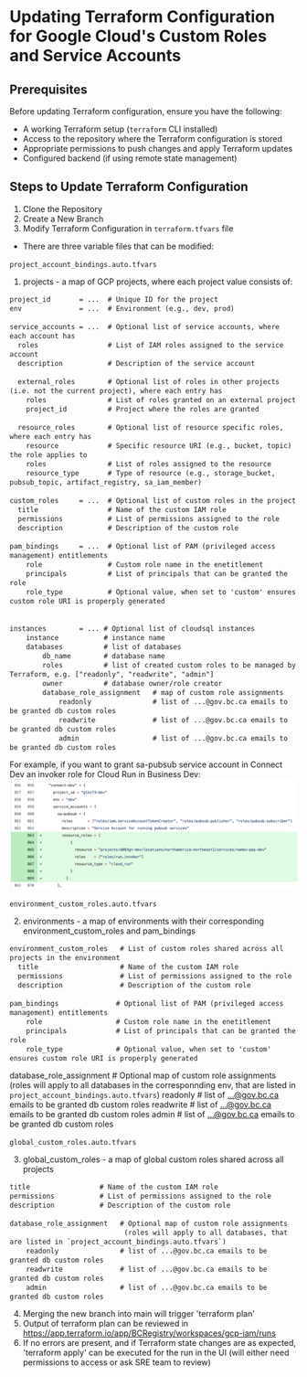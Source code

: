 # Updating Terraform Configuration for Google Cloud's Custom Roles and Service Accounts

## Prerequisites
Before updating Terraform configuration, ensure you have the following:

- A working Terraform setup (`terraform` CLI installed)
- Access to the repository where the Terraform configuration is stored
- Appropriate permissions to push changes and apply Terraform updates
- Configured backend (if using remote state management)

## Steps to Update Terraform Configuration

1. Clone the Repository
2. Create a New Branch
3. Modify Terraform Configuration in `terraform.tfvars` file

- There are three variable files that can be modified:

`project_account_bindings.auto.tfvars`

  1) projects -  a map of GCP projects, where each project value consists of:


    project_id       = ...  # Unique ID for the project
    env              = ...  # Environment (e.g., dev, prod)

    service_accounts = ...  # Optional list of service accounts, where each account has
      roles                 # List of IAM roles assigned to the service account
      description           # Description of the service account

      external_roles        # Optional list of roles in other projects (i.e. not the current project), where each entry has
        roles               # List of roles granted on an external project
        project_id          # Project where the roles are granted

      resource_roles        # Optional list of resource specific roles, where each entry has
        resource            # Specific resource URI (e.g., bucket, topic) the role applies to
        roles               # List of roles assigned to the resource
        resource_type       # Type of resource (e.g., storage_bucket, pubsub_topic, artifact_registry, sa_iam_member)

    custom_roles     = ...  # Optional list of custom roles in the project
      title                 # Name of the custom IAM role
      permissions           # List of permissions assigned to the role
      description           # Description of the custom role

    pam_bindings     = ...  # Optional list of PAM (privileged access management) entitlements
        role                # Custom role name in the enetitlement
        principals          # List of principals that can be granted the role
        role_type           # Optional value, when set to 'custom' ensures custom role URI is properply generated


    instances        = ... # Optional list of cloudsql instances
        instance           # instance name
        databases          # list of databases
            db_name        # database name
            roles          # list of created custom roles to be managed by Terraform, e.g. ["readonly", "readwrite", "admin"]
            owner          # database owner/role creator
            database_role_assignment   # map of custom role assignments
                readonly               # list of ...@gov.bc.ca emails to be granted db custom roles
                readwrite              # list of ...@gov.bc.ca emails to be granted db custom roles
                admin                  # list of ...@gov.bc.ca emails to be granted db custom roles

For example, if you want to grant sa-pubsub service account in Connect Dev an invoker role for Cloud Run in Business Dev:
![invoker-grant](./images/cloud-run-invoker-role.png)

`environment_custom_roles.auto.tfvars`

  2) environments - a map of environments with their corresponding environment_custom_roles and pam_bindings

    environment_custom_roles   # List of custom roles shared across all projects in the environment
      title                    # Name of the custom IAM role
      permissions              # List of permissions assigned to the role
      description              # Description of the custom role

    pam_bindings              # Optional list of PAM (privileged access management) entitlements
        role                  # Custom role name in the enetitlement
        principals            # List of principals that can be granted the role
        role_type             # Optional value, when set to 'custom' ensures custom role URI is properply generated

  database_role_assignment   # Optional map of custom role assignments
                              (roles will apply to all databases in the corresponnding env, that are listed in `project_account_bindings.auto.tfvars`)
      readonly               # list of ...@gov.bc.ca emails to be granted db custom roles
      readwrite              # list of ...@gov.bc.ca emails to be granted db custom roles
      admin                  # list of ...@gov.bc.ca emails to be granted db custom roles

`global_custom_roles.auto.tfvars`

  3) global_custom_roles -  a map of global custom roles shared across all projects

    title                 # Name of the custom IAM role
    permissions           # List of permissions assigned to the role
    description           # Description of the custom role

    database_role_assignment   # Optional map of custom role assignments
                                (roles will apply to all databases, that are listed in `project_account_bindings.auto.tfvars`)
        readonly               # list of ...@gov.bc.ca emails to be granted db custom roles
        readwrite              # list of ...@gov.bc.ca emails to be granted db custom roles
        admin                  # list of ...@gov.bc.ca emails to be granted db custom roles
4. Merging the new branch into main will trigger 'terraform plan'
5. Output of terraform plan can be reviewed in https://app.terraform.io/app/BCRegistry/workspaces/gcp-iam/runs
6. If no errors are present, and if Terraform state changes are as expected, 'terraform apply' can be executed for the run in the UI (will either need permissions to access or ask SRE team to review)
